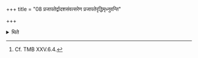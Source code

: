 +++
title = "08 प्रजापतेर्द्वादशसंवत्सरेण प्रजापतेरृद्धिमृध्नुवन्ति"

+++

<details><summary>थिते</summary>

8. (The performers) prosper all the prosperity of Prajāpati (performing the sacrificial-session called) Prajāpati’s Dvādaśasaṁvatsara (Twelve-year-sacrificial-session of Prajāpati).[^1]  

[^1]: Cf. TMB XXV.6.4. 
</details>
